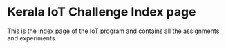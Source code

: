 # Kerala IoT Challenge Index page
This is the index page of the IoT program and contains all the assignments and experiments.

